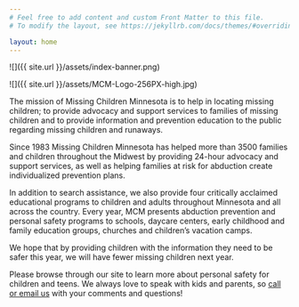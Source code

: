```yaml
---
# Feel free to add content and custom Front Matter to this file.
# To modify the layout, see https://jekyllrb.com/docs/themes/#overriding-theme-defaults

layout: home
---
```

![]({{ site.url }}/assets/index-banner.png)

![]({{ site.url }}/assets/MCM-Logo-256PX-high.jpg)


The mission of Missing Children Minnesota is to help in locating missing children; to provide advocacy and support services to families of missing children and to provide information and prevention education to the public regarding missing children and runaways.

Since 1983 Missing Children Minnesota has helped more than 3500 families and children throughout the Midwest by providing 24-hour advocacy and support services, as well as helping families at risk for abduction create individualized prevention plans.

In addition to search assistance, we also provide four critically acclaimed educational programs to children and adults throughout Minnesota and all across the country. Every year, MCM presents abduction prevention and personal safety programs to schools, daycare centers, early childhood and family education groups, churches and children’s vacation camps.

We hope that by providing children with the information they need to be safer this year, we will have fewer missing children next year.

Please browse through our site to learn more about personal safety for children and teens. We always love to speak with kids and parents, so [call or email us](/contact) with your comments and questions!
